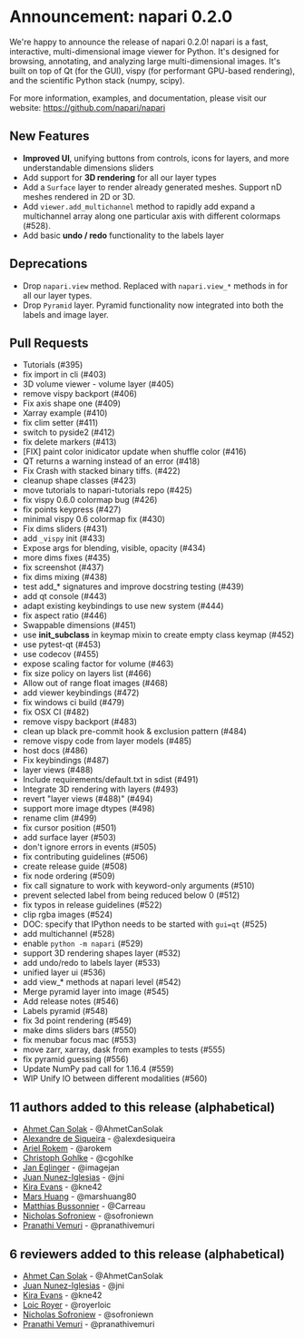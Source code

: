# Announcement: napari 0.2.0

We're happy to announce the release of napari 0.2.0! napari is a fast, interactive, multi-dimensional image viewer for Python. It's designed for browsing, annotating, and analyzing large multi-dimensional images. It's built on top of Qt (for the GUI), vispy (for performant GPU-based rendering), and the scientific Python stack (numpy, scipy).

For more information, examples, and documentation, please visit our website: https://github.com/napari/napari

## New Features
- **Improved UI**, unifying buttons from controls, icons for layers,
  and more understandable dimensions sliders
- Add support for **3D rendering** for all our layer types
- Add a `Surface` layer to render already generated meshes. Support nD meshes
  rendered in 2D or 3D.
- Add `viewer.add_multichannel` method to rapidly add expand a multichannel
  array along one particular axis with different colormaps (#528).
- Add basic **undo / redo** functionality to the labels layer

## Deprecations
- Drop `napari.view` method. Replaced with `napari.view_*` methods in for all
  our layer types.
- Drop `Pyramid` layer. Pyramid functionality now integrated into both the
  labels and image layer.

## Pull Requests
- Tutorials (#395)
- fix import in cli (#403)
- 3D volume viewer - volume layer (#405)
- remove vispy backport (#406)
- Fix axis shape one (#409)
- Xarray example (#410)
- fix clim setter (#411)
- switch to pyside2 (#412)
- fix delete markers (#413)
- [FIX] paint color inidicator update when shuffle color (#416)
- QT returns a warning instead of an error (#418)
- Fix Crash with stacked binary tiffs. (#422)
- cleanup shape classes (#423)
- move tutorials to napari-tutorials repo (#425)
- fix vispy 0.6.0 colormap bug (#426)
- fix points keypress (#427)
- minimal vispy 0.6 colormap fix (#430)
- Fix dims sliders (#431)
- add `_vispy` init (#433)
- Expose args for blending, visible, opacity (#434)
- more dims fixes (#435)
- fix screenshot (#437)
- fix dims mixing (#438)
- test add_* signatures and improve docstring testing (#439)
- add qt console (#443)
- adapt existing keybindings to use new system (#444)
- fix aspect ratio (#446)
- Swappable dimensions (#451)
- use __init_subclass__ in keymap mixin to create empty class keymap (#452)
- use pytest-qt (#453)
- use codecov (#455)
- expose scaling factor for volume (#463)
- fix size policy on layers list (#466)
- Allow out of range float images (#468)
- add viewer keybindings (#472)
- fix windows ci build (#479)
- fix OSX CI (#482)
- remove vispy backport (#483)
- clean up black pre-commit hook & exclusion pattern (#484)
- remove vispy code from layer models (#485)
- host docs (#486)
- Fix keybindings (#487)
- layer views (#488)
- Include requirements/default.txt in sdist (#491)
- Integrate 3D rendering with layers (#493)
- revert "layer views (#488)" (#494)
- support more image dtypes (#498)
- rename clim (#499)
- fix cursor position (#501)
- add surface layer (#503)
- don't ignore errors in events (#505)
- fix contributing guidelines (#506)
- create release guide (#508)
- fix node ordering (#509)
- fix call signature to work with keyword-only arguments (#510)
- prevent selected label from being reduced below 0 (#512)
- fix typos in release guidelines (#522)
- clip rgba images (#524)
- DOC: specify that IPython needs to be started with `gui=qt` (#525)
- add multichannel (#528)
- enable `python -m napari` (#529)
- support 3D rendering shapes layer (#532)
- add undo/redo to labels layer (#533)
- unified layer ui (#536)
- add view_* methods at napari level (#542)
- Merge pyramid layer into image (#545)
- Add release notes (#546)
- Labels pyramid (#548)
- fix 3d point rendering (#549)
- make dims sliders bars (#550)
- fix menubar focus mac (#553)
- move zarr, xarray, dask from examples to tests (#555)
- fix pyramid guessing (#556)
- Update NumPy pad call for 1.16.4 (#559)
- WIP Unify IO between different modalities (#560)

## 11 authors added to this release (alphabetical)
- [Ahmet Can Solak](https://github.com/napari/napari/commits?author=AhmetCanSolak) - @AhmetCanSolak
- [Alexandre de Siqueira](https://github.com/napari/napari/commits?author=alexdesiqueira) - @alexdesiqueira
- [Ariel Rokem](https://github.com/napari/napari/commits?author=arokem) - @arokem
- [Christoph Gohlke](https://github.com/napari/napari/commits?author=cgohlke) - @cgohlke
- [Jan Eglinger](https://github.com/napari/napari/commits?author=imagejan) - @imagejan
- [Juan Nunez-Iglesias](https://github.com/napari/napari/commits?author=jni) - @jni
- [Kira Evans](https://github.com/napari/napari/commits?author=kne42) - @kne42
- [Mars Huang](https://github.com/napari/napari/commits?author=marshuang80) - @marshuang80
- [Matthias Bussonnier](https://github.com/napari/napari/commits?author=Carreau) - @Carreau
- [Nicholas Sofroniew](https://github.com/napari/napari/commits?author=sofroniewn) - @sofroniewn
- [Pranathi Vemuri](https://github.com/napari/napari/commits?author=pranathivemuri) - @pranathivemuri

## 6 reviewers added to this release (alphabetical)
- [Ahmet Can Solak](https://github.com/napari/napari/commits?author=AhmetCanSolak) - @AhmetCanSolak
- [Juan Nunez-Iglesias](https://github.com/napari/napari/commits?author=jni) - @jni
- [Kira Evans](https://github.com/napari/napari/commits?author=kne42) - @kne42
- [Loic Royer](https://github.com/napari/napari/commits?author=royerloic) - @royerloic
- [Nicholas Sofroniew](https://github.com/napari/napari/commits?author=sofroniewn) - @sofroniewn
- [Pranathi Vemuri](https://github.com/napari/napari/commits?author=pranathivemuri) - @pranathivemuri
